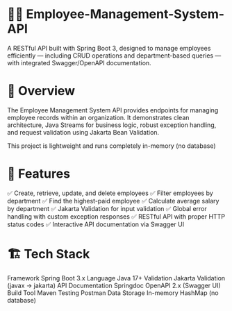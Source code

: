 # 🧑‍💼 Employee-Management-System-API
A RESTful API built with Spring Boot 3, designed to manage employees efficiently — including CRUD operations and department-based queries — with integrated Swagger/OpenAPI documentation.
# 🚀 Overview

The Employee Management System API provides endpoints for managing employee records within an organization.
It demonstrates clean architecture, Java Streams for business logic, robust exception handling, and request validation using Jakarta Bean Validation.

This project is lightweight and runs completely in-memory (no database)

# 🧩 Features

✅ Create, retrieve, update, and delete employees
✅ Filter employees by department
✅ Find the highest-paid employee
✅ Calculate average salary by department
✅ Jakarta Validation for input validation
✅ Global error handling with custom exception responses
✅ RESTful API with proper HTTP status codes
✅ Interactive API documentation via Swagger UI

# 🏗️ Tech Stack
Framework	Spring Boot 3.x
Language	Java 17+
Validation	Jakarta Validation (javax → jakarta)
API Documentation	Springdoc OpenAPI 2.x (Swagger UI)
Build Tool	Maven
Testing	Postman 
Data Storage	In-memory HashMap (no database)

